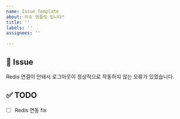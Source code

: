 ```yaml
---
name: Issue Template
about: 이슈 템플릿 입니다!
title: ''
labels: ''
assignees: ''

---
```


<!-- title은 기존 커밋 메세지 썼던 듯이 " feat : 알림 API 추가 " 이런 식으로 쓰기 -->

## 📌 Issue
<!-- 이슈 상세 내용 -->
Redis 연결이 안돼서 로그아웃이 정상적으로 작동하지 않는 오류가 있었습니다.

## ✅ TODO
<!-- 이슈 해결을 위해 할 일 -->
- [ ] Redis 연동 fix
